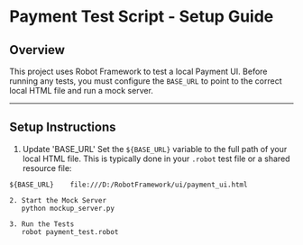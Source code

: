 # Payment Test Script - Setup Guide

## Overview

This project uses Robot Framework to test a local Payment UI. Before running any tests, you must configure the `BASE_URL` to point to the correct local HTML file and run a mock server.

---

## Setup Instructions

1. Update 'BASE_URL'
Set the `${BASE_URL}` variable to the full path of your local HTML file. This is typically done in your `.robot` test file or a shared resource file:

```robot
${BASE_URL}    file:///D:/RobotFramework/ui/payment_ui.html

2. Start the Mock Server
   python mockup_server.py

3. Run the Tests
   robot payment_test.robot
